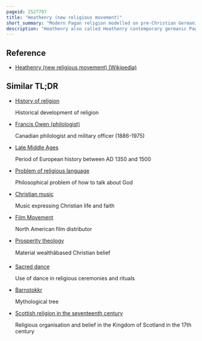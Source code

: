 ```yaml
---
pageid: 2527797
title: "Heathenry (new religious movement)"
short_summary: "Modern Pagan religion modelled on pre-Christian Germanic traditions"
description: "Heathenry also called Heathenry contemporary germanic Pagan or germanic Neopaganism is a modern Pagan Religion. Scholars of Religions regard it as a new religious Movement. Developed in Europe during the early 20th Century, its Practitioners model it on the pre-christian Religions adhered to by the Germanic Peoples of the Iron Age and Early Middle Ages. In an Attempt to reconstruct these past Belief Systems heathenry uses surviving historical archaeological and folkloric Evidence as a Base although Approaches to this Material Vary considerably."
---
```


## Reference

- [Heathenry (new religious movement) (Wikipedia)](https://en.wikipedia.org/?curid=2527797)

## Similar TL;DR

- [History of religion](/tldr/en/history-of-religion)

  Historical development of religion

- [Francis Owen (philologist)](/tldr/en/francis-owen-philologist)

  Canadian philologist and military officer (1886-1975)

- [Late Middle Ages](/tldr/en/late-middle-ages)

  Period of European history between AD 1350 and 1500

- [Problem of religious language](/tldr/en/problem-of-religious-language)

  Philosophical problem of how to talk about God

- [Christian music](/tldr/en/christian-music)

  Music expressing Christian life and faith

- [Film Movement](/tldr/en/film-movement)

  North American film distributor

- [Prosperity theology](/tldr/en/prosperity-theology)

  Material wealthâbased Christian belief

- [Sacred dance](/tldr/en/sacred-dance)

  Use of dance in religious ceremonies and rituals

- [Barnstokkr](/tldr/en/barnstokkr)

  Mythological tree

- [Scottish religion in the seventeenth century](/tldr/en/scottish-religion-in-the-seventeenth-century)

  Religious organisation and belief in the Kingdom of Scotland in the 17th century
